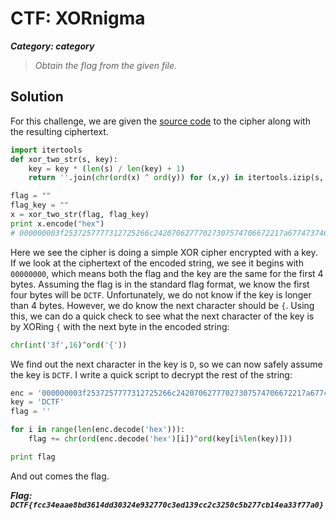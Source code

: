 # CTF: XORnigma
***Category: category***
>*Obtain the flag from the given file.*
## Solution
For this challenge, we are given the [source code](xornigma.py) to the cipher along with the resulting ciphertext.
```python
import itertools
def xor_two_str(s, key):
	key = key * (len(s) / len(key) + 1)
	return ''.join(chr(ord(x) ^ ord(y)) for (x,y) in itertools.izip(s, key)) 

flag = "" 
flag_key = ""
x = xor_two_str(flag, flag_key)
print x.encode("hex")
# 000000003f2537257777312725266c24207062777027307574706672217a67747374642577263077777a3725762067747173377326716371272165722122677522746327743e
```
Here we see the cipher is doing a simple XOR cipher encrypted with a key. If we look at the ciphertext of the encoded string, we see it begins with `00000000`, which means both the flag and the key are the same for the first 4 bytes. Assuming the flag is in the standard flag format, we know the first four bytes will be `DCTF`. Unfortunately, we do not know if the key is longer than 4 bytes. However, we do know the next character should be `{`. Using this, we can do a quick check to see what the next character of the key is by XORing `{` with the next byte in the encoded string:
```python
chr(int('3f',16)^ord('{'))
```
We find out the next character in the key is `D`, so we can now safely assume the key is `DCTF`. I write a quick script to decrypt the rest of the string:
```python
enc = '000000003f2537257777312725266c24207062777027307574706672217a67747374642577263077777a3725762067747173377326716371272165722122677522746327743e'
key = 'DCTF'
flag = ''

for i in range(len(enc.decode('hex'))):
    flag += chr(ord(enc.decode('hex')[i])^ord(key[i%len(key)]))

print flag
```
And out comes the flag.

***Flag: `DCTF{fcc34eaae8bd3614dd30324e932770c3ed139cc2c3250c5b277cb14ea33f77a0}`***

